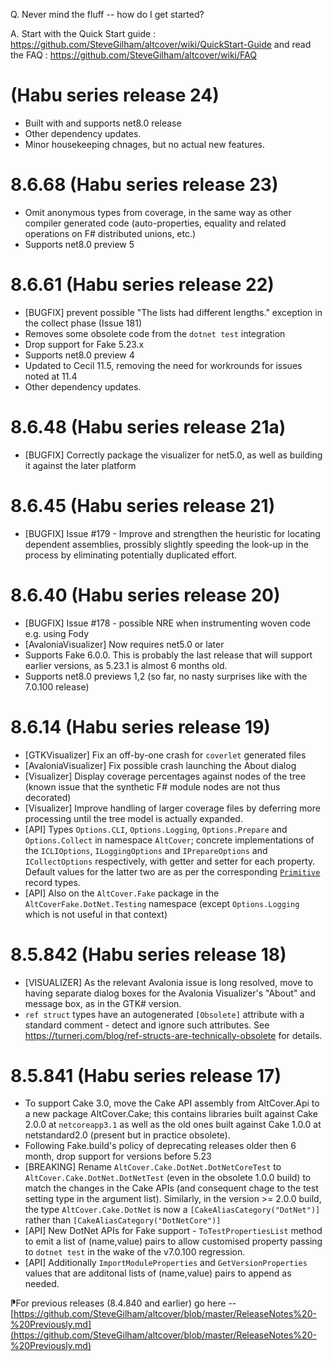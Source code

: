 ﻿Q. Never mind the fluff -- how do I get started?

A. Start with the Quick Start guide : https://github.com/SteveGilham/altcover/wiki/QuickStart-Guide and 
read the FAQ : https://github.com/SteveGilham/altcover/wiki/FAQ

# (Habu series release 24)
* Built with and supports net8.0 release
* Other dependency updates.
* Minor housekeeping chnages, but no actual new features.

# 8.6.68 (Habu series release 23)
* Omit anonymous types from coverage, in the same way as other compiler generated code (auto-properties, equality and related operations on F# distributed unions, etc.)
* Supports net8.0 preview 5

# 8.6.61 (Habu series release 22)
* [BUGFIX] prevent possible "The lists had different lengths." exception in the collect phase (Issue 181)
* Removes some obsolete code from the `dotnet test` integration
* Drop support for Fake 5.23.x
* Supports net8.0 preview 4
* Updated to Cecil 11.5, removing the need for workrounds for issues noted at 11.4
* Other dependency updates.

# 8.6.48 (Habu series release 21a)
* [BUGFIX] Correctly package the visualizer for net5.0, as well as building it against the later platform

# 8.6.45 (Habu series release 21)
* [BUGFIX] Issue #179 - Improve and strengthen the heuristic for locating dependent assemblies, prossibly slightly speeding the look-up in the process by eliminating potentially duplicated effort.

# 8.6.40 (Habu series release 20)
* [BUGFIX] Issue #178 - possible NRE when instrumenting woven code e.g. using Fody
* [AvaloniaVisualizer] Now requires net5.0 or later
* Supports Fake 6.0.0.  This is probably the last release that will support earlier versions, as 5.23.1 is almost 6 months old.
* Supports net8.0 previews 1,2 (so far, no nasty surprises like with the 7.0.100 release)

# 8.6.14 (Habu series release 19)
* [GTKVisualizer] Fix an off-by-one crash for `coverlet` generated files
* [AvaloniaVisualizer] Fix possible crash launching the About dialog
* [Visualizer] Display coverage percentages against nodes of the tree (known issue that the synthetic F# module nodes are not thus decorated)
* [Visualizer] Improve handling of larger coverage files by deferring more processing until the tree model is actually expanded.
* [API] Types `Options.CLI`, `Options.Logging`, `Options.Prepare` and `Options.Collect` in namespace `AltCover`; concrete implementations of the `ICLIOptions`, `ILoggingOptions` and `IPrepareOptions` and `ICollectOptions` respectively, with getter and setter for each property.  Default values for the latter two are as per the corresponding [`Primitive`](https://stevegilham.github.io/altcover/AltCover.Engine/Primitive-fsapidoc) record types.
* [API] Also on the `AltCover.Fake` package in the `AltCoverFake.DotNet.Testing` namespace (except `Options.Logging` which is not useful in that context)

# 8.5.842 (Habu series release 18)
* [VISUALIZER] As the relevant Avalonia issue is long resolved, move to having separate dialog boxes for the Avalonia Visualizer's "About" and message box, as in the GTK# version.
* `ref struct` types have an autogenerated `[Obsolete]` attribute with a standard comment - detect and ignore such attributes.  See https://turnerj.com/blog/ref-structs-are-technically-obsolete for details.

# 8.5.841 (Habu series release 17)
* To support Cake 3.0, move the Cake API assembly from AltCover.Api to a new package AltCover.Cake; this contains libraries built against Cake 2.0.0 at `netcoreapp3.1` as well as the old ones built against Cake 1.0.0 at netstandard2.0 (present but in practice obsolete).
* Following Fake.build's policy of deprecating releases older then 6 month, drop support for versions before 5.23
* [BREAKING] Rename `AltCover.Cake.DotNet.DotNetCoreTest` to `AltCover.Cake.DotNet.DotNetTest` (even in the obsolete 1.0.0 build) to match the changes in the Cake APIs (and consequent chage to the test setting type in the argument list).  Similarly, in the version >= 2.0.0 build, the type `AltCover.Cake.DotNet` is now a `[CakeAliasCategory("DotNet")]` rather than `[CakeAliasCategory("DotNetCore")]`
* [API] New DotNet APIs for Fake support - `ToTestPropertiesList` method to emit a list of (name,value) pairs to allow customised property passing to `dotnet test` in the wake of the v7.0.100 regression.
* [API] Additionally `ImportModuleProperties` and `GetVersionProperties` values that are additonal lists of (name,value) pairs to append as needed.

⁋For previous releases (8.4.840 and earlier) go here -- [https://github.com/SteveGilham/altcover/blob/master/ReleaseNotes%20-%20Previously.md](https://github.com/SteveGilham/altcover/blob/master/ReleaseNotes%20-%20Previously.md)